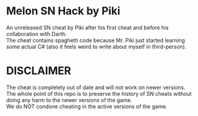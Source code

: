 # Melon SN Hack by Piki
An unreleased SN cheat by Piki after his first cheat and before his collaboration with Darth. <br/>
The cheat contains spaghetti code because Mr. Piki just started learning some actual C# (also it feels weird to write about myself in third-person).

# DISCLAIMER
The cheat is completely out of date and will not work on newer versions. <br/>
The whole point of this repo is to preserve the history of SN cheats without doing any harm to the newer versions of the game. </br>
We do NOT condone cheating in the active versions of the game.
